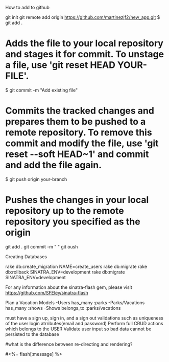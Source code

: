 How to add to github

git init
git remote add origin https://github.com/martinezjf2/new_app.git
$ git add .
# Adds the file to your local repository and stages it for commit. To unstage a file, use 'git reset HEAD YOUR-FILE'.
$ git commit -m "Add existing file"
# Commits the tracked changes and prepares them to be pushed to a remote repository. To remove this commit and modify the file, use 'git reset --soft HEAD~1' and commit and add the file again.
$ git push origin your-branch
# Pushes the changes in your local repository up to the remote repository you specified as the origin
git add .
git commit -m " "
git oush


Creating Databases

rake db:create_migration NAME=create_users
rake db:migrate
rake db:rollback SINATRA_ENV=development
rake db:migrate SINATRA_ENV=development


For any information about the sinatra-flash gem, please visit https://github.com/SFEley/sinatra-flash



Plan a Vacation
Models
-Users has_many :parks
-Parks/Vacations has_many :shows
-Shows belongs_to :parks/vacations

must have a sign up, sign in, and a sign out
validations such as uniqueness of the user login atrributes(email and password)
Perform full CRUD actions which belongs to the USER
Validate user input so bad data cannot be persisted to the database

 #what is the difference between re-directing and rendering?



#<%= flash[:message] %>

